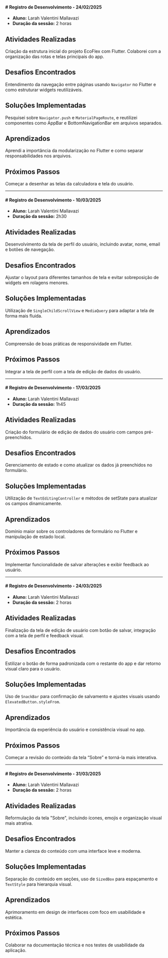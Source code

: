 #### # Registro de Desenvolvimento - 24/02/2025
- **Aluno:** Larah Valentini Mallavazi  
- **Duração da sessão:** 2 horas

## Atividades Realizadas
Criação da estrutura inicial do projeto EcoFlex com Flutter. Colaborei com a organização das rotas e telas principais do app.

## Desafios Encontrados
Entendimento da navegação entre páginas usando `Navigator` no Flutter e como estruturar widgets reutilizáveis.

## Soluções Implementadas
Pesquisei sobre `Navigator.push` e `MaterialPageRoute`, e reutilizei componentes como AppBar e BottomNavigationBar em arquivos separados.

## Aprendizados
Aprendi a importância da modularização no Flutter e como separar responsabilidades nos arquivos.

## Próximos Passos
Começar a desenhar as telas da calculadora e tela do usuário.

---

#### # Registro de Desenvolvimento - 10/03/2025
- **Aluno:** Larah Valentini Mallavazi  
- **Duração da sessão:** 2h30

## Atividades Realizadas
Desenvolvimento da tela de perfil do usuário, incluindo avatar, nome, email e botões de navegação.

## Desafios Encontrados
Ajustar o layout para diferentes tamanhos de tela e evitar sobreposição de widgets em rolagens menores.

## Soluções Implementadas
Utilização de `SingleChildScrollView` e `MediaQuery` para adaptar a tela de forma mais fluida.

## Aprendizados
Compreensão de boas práticas de responsividade em Flutter.

## Próximos Passos
Integrar a tela de perfil com a tela de edição de dados do usuário.

---

#### # Registro de Desenvolvimento - 17/03/2025
- **Aluno:** Larah Valentini Mallavazi  
- **Duração da sessão:** 1h45

## Atividades Realizadas
Criação do formulário de edição de dados do usuário com campos pré-preenchidos.

## Desafios Encontrados
Gerenciamento de estado e como atualizar os dados já preenchidos no formulário.

## Soluções Implementadas
Utilização de `TextEditingController` e métodos de setState para atualizar os campos dinamicamente.

## Aprendizados
Domínio maior sobre os controladores de formulário no Flutter e manipulação de estado local.

## Próximos Passos
Implementar funcionalidade de salvar alterações e exibir feedback ao usuário.

---

#### # Registro de Desenvolvimento - 24/03/2025
- **Aluno:** Larah Valentini Mallavazi  
- **Duração da sessão:** 2 horas

## Atividades Realizadas
Finalização da tela de edição de usuário com botão de salvar, integração com a tela de perfil e feedback visual.

## Desafios Encontrados
Estilizar o botão de forma padronizada com o restante do app e dar retorno visual claro para o usuário.

## Soluções Implementadas
Uso de `SnackBar` para confirmação de salvamento e ajustes visuais usando `ElevatedButton.styleFrom`.

## Aprendizados
Importância da experiência do usuário e consistência visual no app.

## Próximos Passos
Começar a revisão do conteúdo da tela “Sobre” e torná-la mais interativa.

---

#### # Registro de Desenvolvimento - 31/03/2025
- **Aluno:** Larah Valentini Mallavazi  
- **Duração da sessão:** 2 horas

## Atividades Realizadas
Reformulação da tela "Sobre", incluindo ícones, emojis e organização visual mais atrativa.

## Desafios Encontrados
Manter a clareza do conteúdo com uma interface leve e moderna.

## Soluções Implementadas
Separação do conteúdo em seções, uso de `SizedBox` para espaçamento e `TextStyle` para hierarquia visual.

## Aprendizados
Aprimoramento em design de interfaces com foco em usabilidade e estética.

## Próximos Passos
Colaborar na documentação técnica e nos testes de usabilidade da aplicação.
